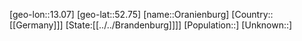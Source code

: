 ﻿---
location: [52.75,13.07]
type: City
tags:
- geo/City


SpocWebEntityId: 33124
isDeleted: false
confidential: public

---
[geo-lon::13.07]
[geo-lat::52.75]
[name::Oranienburg]
[Country::[[Germany]]]
[State:[[../../Brandenburg]]]]
[Population::]
[Unknown::]

